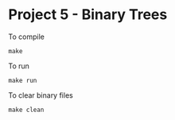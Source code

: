 # Project 5 - Binary Trees

To compile
```
make
```

To run
```
make run
```

To clear binary files
```
make clean
```